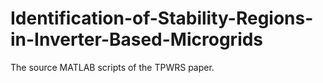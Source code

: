 # Identification-of-Stability-Regions-in-Inverter-Based-Microgrids
The source MATLAB scripts of the TPWRS paper.
